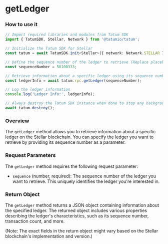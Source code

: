 # getLedger

### How to use it

```typescript
// Import required libraries and modules from Tatum SDK
import { TatumSDK, Stellar, Network } from '@tatumio/tatum';

// Initialize the Tatum SDK for Stellar
const tatum = await TatumSDK.init<Stellar>({ network: Network.STELLAR });

// Define the sequence number of the ledger to retrieve (Replace placeholders with actual values and remove redundant)
const sequenceNumber = 50100333;

// Retrieve information about a specific ledger using its sequence number
const ledgerInfo = await tatum.rpc.getLedger(sequenceNumber);

// Log the ledger information
console.log('Ledger Info:', ledgerInfo);

// Always destroy the Tatum SDK instance when done to stop any background processes
await tatum.destroy();
```

### Overview

The `getLedger` method allows you to retrieve information about a specific ledger on the Stellar blockchain. You can specify the ledger you want to retrieve by providing its sequence number as a parameter.

### Request Parameters

The `getLedger` method requires the following request parameter:

- `sequence` (number, required): 
  The sequence number of the ledger you want to retrieve. This uniquely identifies the ledger you're interested in.

### Return Object

The `getLedger` method returns a JSON object containing information about the specified ledger. The returned object includes various properties describing the ledger's characteristics, such as its sequence number, transaction count, and more.

(Note: The exact fields in the return object might vary based on the Stellar blockchain's implementation and version.)